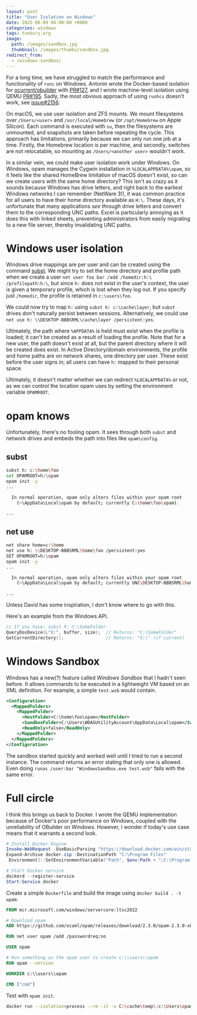 ```yaml
---
layout: post
title: "User Isolation on Windows"
date: 2025-06-09 00:00:00 +0000
categories: windows
tags: tunbury.org
image:
  path: /images/sandbox.jpg
  thumbnail: /images/thumbs/sandbox.jpg
redirect_from:
  - /windows-sandbox/
---
```


For a long time, we have struggled to match the performance and functionality of `runc` on Windows. Antonin wrote the Docker-based isolation for [ocurrent/obuilder](https://github.com/ocurrent/obuilder) with [PR#127](https://github.com/ocurrent/obuilder/pull/127), and I wrote machine-level isolation using QEMU [PR#195](https://github.com/ocurrent/obuilder/pull/195). Sadly, the most obvious approach of using `runhcs` doesn't work, see [issue#2156](https://github.com/microsoft/hcsshim/issues/2156).

On macOS, we use user isolation and ZFS mounts. We mount filesystems over `/Users/<user>` and `/usr/local/Homebrew` (or `/opt/Homebrew` on Apple Silicon). Each command is executed with `su`, then the filesystems are unmounted, and snapshots are taken before repeating the cycle. This approach has limitations, primarily because we can only run one job at a time. Firstly, the Homebrew location is per machine, and secondly, switches are not relocatable, so mounting as `/Users/<another user>` wouldn't work.

In a similar vein, we could make user isolation work under Windows. On Windows, opam manages the Cygwin installation in `%LOCALAPPDATA%\opam`, so it feels like the shared HomeBrew limitation of macOS doesn't exist, so can we create users with the same home directory? This isn't as crazy as it sounds because Windows has drive letters, and right back to the earliest Windows networks I can remember (NetWare 3!), it was common practice for all users to have their home directory available as `H:\`. These days, it's unfortunate that many applications _see through_ drive letters and convert them to the corresponding UNC paths. Excel is particularly annoying as it does this with linked sheets, preventing administrators from easily migrating to a new file server, thereby invalidating UNC paths.

# Windows user isolation

Windows drive mappings are per user and can be created using the command [subst](https://learn.microsoft.com/en-us/windows-server/administration/windows-commands/subst). We might try to set the home directory and profile path when we create a user `net user foo bar /add /homedir:h:\ /profilepath:h:\`, but since `h:` does not exist in the user's context, the user is given a temporary profile, which is lost when they log out. If you specify just `/homedir`, the profile is retained in `c:\users\foo`.

We could now try to map `h:` using `subst h: c:\cache\layer`, but `subst` drives don't naturally persist between sessions. Alternatively, we could use `net use h: \\DESKTOP-BBBSRML\cache\layer /persistent:yes`.

Ultimately, the path where `%APPDATA%` is held must exist when the profile is loaded; it can't be created as a result of loading the profile. Note that for a new user, the path doesn't exist at all, but the parent directory where it will be created does exist. In Active Directory/domain environments, the profile and home paths are on network shares, one directory per user. These exist before the user signs in; all users can have `h:` mapped to their personal space.

Ultimately, it doesn't matter whether we can redirect `%LOCALAPPDATA%` or not, as we can control the location opam uses by setting the environment variable `OPAMROOT`.

# opam knows

Unfortunately, there's no fooling opam. It sees through both `subst` and network drives and embeds the path into files like `opam\config`.

## subst

```sh
subst h: c:\home\foo
set OPAMROOT=h:\opam
opam init -y
...

  In normal operation, opam only alters files within your opam root
    (~\AppData\Local\opam by default; currently C:\home\foo\opam).

...
```

## net use

```sh
net share home=c:\home
net use h: \\DESKTOP-BBBSRML\home\foo /persistent:yes
SET OPAMROOT=h:\opam
opam init -y
...

  In normal operation, opam only alters files within your opam root
    (~\AppData\Local\opam by default; currently UNC\DESKTOP-BBBSRML\home\foo\opam).

...
```

Unless David has some inspiration, I don't know where to go with this.

Here's an example from the Windows API.

```cpp
// If you have: subst X: C:\SomeFolder
QueryDosDevice(L"X:", buffer, size);  // Returns: "C:\SomeFolder"
GetCurrentDirectory();                // Returns: "X:\" (if current)
```

# Windows Sandbox

Windows has a new(?) feature called _Windows Sandbox_ that I hadn't seen before. It allows commands to be executed in a lightweight VM based on an XML definition. For example, a simple `test.wsb` would contain.

```xml
<Configuration>
  <MappedFolders>
    <MappedFolder>
      <HostFolder>C:\home\foo\opam</HostFolder>
      <SandboxFolder>C:\Users\WDAGUtilityAccount\AppData\Local\opam</SandboxFolder>
      <ReadOnly>false</ReadOnly>
    </MappedFolder>
  </MappedFolders>
</Configuration>
```

The sandbox started quickly and worked well until I tried to run a second instance. The command returns an error stating that only one is allowed. Even doing `runas /user:bar "WindowsSandbox.exe test.wsb"` fails with the same error.

# Full circle

I think this brings us back to Docker. I wrote the QEMU implementation because of Docker's poor performance on Windows, coupled with the unreliability of OBuilder on Windows. However, I wonder if today's use case means that it warrants a second look.

```powershell
# Install Docker Engine
Invoke-WebRequest -UseBasicParsing "https://download.docker.com/win/static/stable/x86_64/docker-28.2.2.zip" -OutFile docker.zip
Expand-Archive docker.zip -DestinationPath "C:\Program Files"
 Environment]::SetEnvironmentVariable("Path", $env:Path + ";C:\Program Files\docker", "Machine")

# Start Docker service
dockerd --register-service
Start-Service docker
```

Create a simple `Dockerfile` and build the image using `docker build . -t opam`.

```dockerfile
FROM mcr.microsoft.com/windows/servercore:ltsc2022

# Download opam
ADD https://github.com/ocaml/opam/releases/download/2.3.0/opam-2.3.0-x86_64-windows.exe C:\\windows\\opam.exe

RUN net user opam /add /passwordreq:no

USER opam

# Run something as the opam user to create c:\\users\\opam
RUN opam --version

WORKDIR c:\\users\\opam

CMD ["cmd"]
```

Test with `opam init`.

```sh
docker run --isolation=process --rm -it -v C:\cache\temp\:c:\Users\opam\AppData\Local\opam opam:latest opam init -y
```

